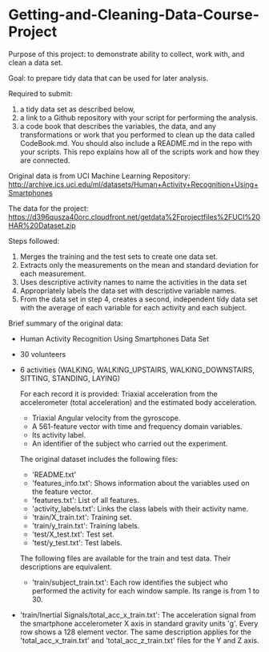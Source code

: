 # Getting-and-Cleaning-Data-Course-Project

Purpose of this project: 
to demonstrate ability to collect, work with, and clean a data set. 

Goal: 
to prepare tidy data that can be used for later analysis. 

Required to submit: 
  1. a tidy data set as described below, 
  2. a link to a Github repository with your script for performing the analysis.
  3. a code book that describes the variables, the data, and any transformations or work that you performed to clean up the data called CodeBook.md. You should also include a README.md in the repo with your scripts. This repo explains how all of the scripts work and how they are connected.

Original data is from UCI Machine Learning Repository:
http://archive.ics.uci.edu/ml/datasets/Human+Activity+Recognition+Using+Smartphones

The data for the project:
https://d396qusza40orc.cloudfront.net/getdata%2Fprojectfiles%2FUCI%20HAR%20Dataset.zip

Steps followed:
  1. Merges the training and the test sets to create one data set.
  2. Extracts only the measurements on the mean and standard deviation for each measurement.  
  3. Uses descriptive activity names to name the activities in the data set
  4. Appropriately labels the data set with descriptive variable names.
  5. From the data set in step 4, creates a second, independent tidy data set with the average of each variable for each activity and each subject.

Brief summary of the original data: 
- Human Activity Recognition Using Smartphones Data Set
- 30 volunteers
- 6 activities (WALKING, WALKING_UPSTAIRS, WALKING_DOWNSTAIRS, SITTING, STANDING, LAYING) 

  For each record it is provided: Triaxial acceleration from the accelerometer (total acceleration) and the estimated body acceleration.
  - Triaxial Angular velocity from the gyroscope. 
  - A 561-feature vector with time and frequency domain variables. 
  - Its activity label. 
  - An identifier of the subject who carried out the experiment.

  The original dataset includes the following files:
  - 'README.txt'
  - 'features_info.txt': Shows information about the variables used on the feature vector.
  - 'features.txt': List of all features.
  - 'activity_labels.txt': Links the class labels with their activity name.
  - 'train/X_train.txt': Training set.
  - 'train/y_train.txt': Training labels.
  - 'test/X_test.txt': Test set.
  - 'test/y_test.txt': Test labels.

  The following files are available for the train and test data. Their descriptions are equivalent. 
  - 'train/subject_train.txt': Each row identifies the subject who performed the activity for each window sample. Its range is from 1 to 30. 
- 'train/Inertial Signals/total_acc_x_train.txt': The acceleration signal from the smartphone accelerometer X axis in standard gravity      units 'g'. Every row shows a 128 element vector. The same description applies for the 'total_acc_x_train.txt' and       'total_acc_z_train.txt' files for the Y and Z axis. 
